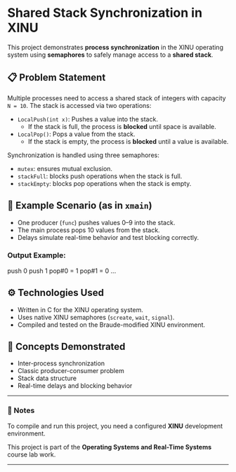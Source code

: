 # Shared Stack Synchronization in XINU

This project demonstrates **process synchronization** in the XINU operating system using **semaphores** to safely manage access to a **shared stack**.

## 📋 Problem Statement

Multiple processes need to access a shared stack of integers with capacity `N = 10`. The stack is accessed via two operations:

- `LocalPush(int x)`: Pushes a value into the stack.
  - If the stack is full, the process is **blocked** until space is available.
- `LocalPop()`: Pops a value from the stack.
  - If the stack is empty, the process is **blocked** until a value is available.

Synchronization is handled using three semaphores:

- `mutex`: ensures mutual exclusion.
- `stackFull`: blocks push operations when the stack is full.
- `stackEmpty`: blocks pop operations when the stack is empty.

## 🧪 Example Scenario (as in `xmain`)

- One producer (`func`) pushes values 0–9 into the stack.
- The main process pops 10 values from the stack.
- Delays simulate real-time behavior and test blocking correctly.

### Output Example:
push 0
push 1
pop#0 = 1
pop#1 = 0
...

## ⚙️ Technologies Used

- Written in C for the XINU operating system.
- Uses native XINU semaphores (`screate`, `wait`, `signal`).
- Compiled and tested on the Braude-modified XINU environment.

## 🧠 Concepts Demonstrated

- Inter-process synchronization
- Classic producer-consumer problem
- Stack data structure
- Real-time delays and blocking behavior

---

### 📝 Notes

To compile and run this project, you need a configured **XINU** development environment.

This project is part of the **Operating Systems and Real-Time Systems** course lab work.

---